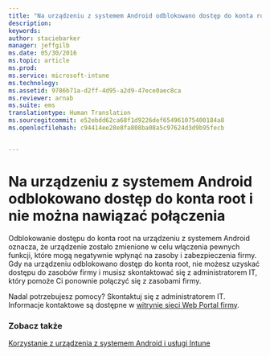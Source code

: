 ```yaml
---
title: "Na urządzeniu z systemem Android odblokowano dostęp do konta root i nie można nawiązać połączenia | Microsoft Intune"
description: 
keywords: 
author: staciebarker
manager: jeffgilb
ms.date: 05/30/2016
ms.topic: article
ms.prod: 
ms.service: microsoft-intune
ms.technology: 
ms.assetid: 9786b71a-d2ff-4d95-a2d9-47ece0aec8ca
ms.reviewer: arnab
ms.suite: ems
translationtype: Human Translation
ms.sourcegitcommit: e52ebdd62ca68f1d9226def654961075400184a8
ms.openlocfilehash: c94414ee28e8fa808ba08a5c97624d3d9b95fecb


---
```



# Na urządzeniu z systemem Android odblokowano dostęp do konta root i nie można nawiązać połączenia

Odblokowanie dostępu do konta root na urządzeniu z systemem Android oznacza, że urządzenie zostało zmienione w celu włączenia pewnych funkcji, które mogą negatywnie wpłynąć na zasoby i zabezpieczenia firmy. Gdy na urządzeniu odblokowano dostęp do konta root, nie możesz uzyskać dostępu do zasobów firmy i musisz skontaktować się z administratorem IT, który pomoże Ci ponownie połączyć się z zasobami firmy.

Nadal potrzebujesz pomocy? Skontaktuj się z administratorem IT. Informacje kontaktowe są dostępne w [witrynie sieci Web Portal firmy](http://portal.manage.microsoft.com).

### Zobacz także
[Korzystanie z urządzenia z systemem Android i usługi Intune](using-your-android-device-with-intune.md)


<!--HONumber=Jun16_HO4-->


